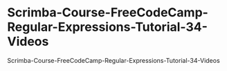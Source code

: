 # Scrimba-Course-FreeCodeCamp-Regular-Expressions-Tutorial-34-Videos
Scrimba-Course-FreeCodeCamp-Regular-Expressions-Tutorial-34-Videos

